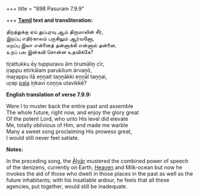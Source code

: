 +++
title = "898 Pasuram 7.9.9"

+++
**[Tamil](/definition/tamil#history "show Tamil definitions") text and transliteration:**

திறத்துக்கு ஏய் துப்புரவு ஆம் திருமாலின் சீர்,  
இறப்பு எதிர்காலம் பருகிலும் ஆர்வனோ,  
மறப்பு இலா என்னைத் தன்னாக்கி என்னால் தன்னை,  
உறப் பல இன்கவி சொன்ன உதவிக்கே?

tiṟattukku ēy tuppuravu ām tirumāliṉ cīr,  
iṟappu etirkālam parukilum ārvaṉō,  
maṟappu ilā eṉṉait taṉṉākki eṉṉāl taṉṉai,  
uṟap [pala](/definition/pala#history "show pala definitions") iṉkavi coṉṉa utavikkē?

**English translation of verse 7.9.9:**

Were I to muster back the entire past and assemble  
The whole future, right now, and enjoy the glory great  
Of the potent Lord, who unto His level did elevate  
Me, totally oblivious of Him, and made me warble  
Many a sweet song proclaiming His prowess great,  
I would still never feel satiate.

**Notes:**

In the preceding song, the [Āḻvār](/definition/aḻvar#vaishnavism "show Āḻvār definitions") mustered the combined power of speech of the denizens, currently on Earth, [Heaven](/definition/heaven#history "show Heaven definitions") and Milk-ocean but now he invokes the aid of those who dwelt in those places in the past as well as the future inhabitants; with his insatiable ardour, he feels that all these agencies, put together, would still be inadequate.



